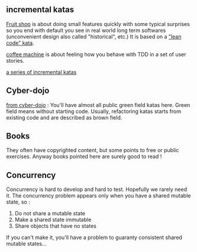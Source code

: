 
## incremental katas
[Fruit shop](http://fr.slideshare.net/brunoboucard/fruit-shop-techdays-2015) is about doing small features quickly with some typical surprises so you end with default you see in real world long term softwares (unconvenient design also called "historical", etc.)
It is based on a ["lean code" kata](http://fr.slideshare.net/chrismdp/lean-code).

[coffee machine](http://simcap.github.io/coffeemachine/index.html) is about feeling how you behave with TDD in a set of user stories.

[a series of incremental katas](https://github.com/Gianfrancoalongi/incremental_katas)

## Cyber-dojo
[from cyber-dojo](http://cyber-dojo.org/) :
You'll have almost all public green field katas here.
Green field means without starting code.
Usually, refactoring katas starts from existing code and are described as brown field.

## Books
They often have copyrighted content, but some points to free or public exercises.
Anyway books pointed here are surely good to read !

## Concurrency
Concurrency is hard to develop and hard to test.
Hopefully we rarely need it.
The concurrency problem appears only when you have a shared mutable state, so :

1. Do not share a mutable state
2. Make a shared state immutable
3. Share objects that have no states

If you can't make it, you'll have a problem to guaranty consistent shared mutable states...
